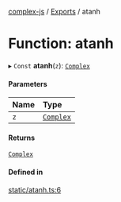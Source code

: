 [complex-js](../README.md) / [Exports](../modules.md) / atanh

# Function: atanh

▸ `Const` **atanh**(`z`): [`Complex`](../classes/Complex.md)

#### Parameters

| Name | Type |
| :------ | :------ |
| `z` | [`Complex`](../classes/Complex.md) |

#### Returns

[`Complex`](../classes/Complex.md)

#### Defined in

[static/atanh.ts:6](https://github.com/patrickroberts/complex/blob/master/src/static/atanh.ts#L6)
